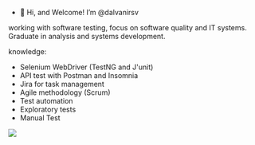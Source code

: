 - 👋 Hi, and Welcome! I’m @dalvanirsv

working with software testing, focus on software quality and IT systems. Graduate in analysis and systems development.

knowledge:

- Selenium WebDriver (TestNG and J'unit)
- API test with Postman and Insomnia 
- Jira for task management
- Agile methodology (Scrum)
- Test automation
- Exploratory tests
- Manual Test

 <picture>
<source 
  srcset="https://github-readme-stats.vercel.app/api?username=dalvanirsv&show_icons=true&theme=radical"
  media="(prefers-color-scheme: gruvbox)"
/>
<source
  srcset="https://github-readme-stats.vercel.app/api?username=dalvanirsv&show_icons=true"
  media="(prefers-color-scheme: gruvbox), (prefers-color-scheme: no-preference)"
/>
<img src="https://github-readme-stats.vercel.app/api?username=dalvanirsv&show_icons=true" />
</picture>  
